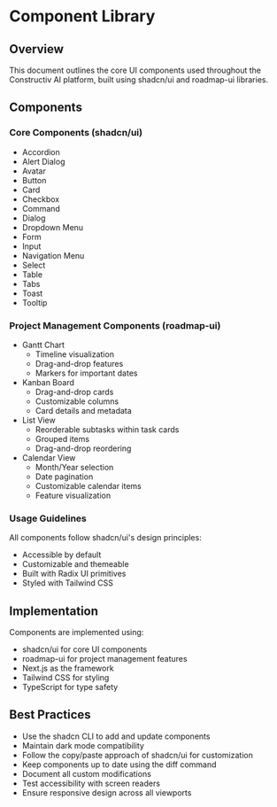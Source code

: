 # Component Library

## Overview

This document outlines the core UI components used throughout the Constructiv AI platform, built using shadcn/ui and roadmap-ui libraries.

## Components

### Core Components (shadcn/ui)

- Accordion
- Alert Dialog
- Avatar
- Button
- Card
- Checkbox
- Command
- Dialog
- Dropdown Menu
- Form
- Input
- Navigation Menu
- Select
- Table
- Tabs
- Toast
- Tooltip

### Project Management Components (roadmap-ui)

- Gantt Chart
  - Timeline visualization
  - Drag-and-drop features
  - Markers for important dates
- Kanban Board
  - Drag-and-drop cards
  - Customizable columns
  - Card details and metadata
- List View
  - Reorderable subtasks within task cards
  - Grouped items
  - Drag-and-drop reordering
- Calendar View
  - Month/Year selection
  - Date pagination
  - Customizable calendar items
  - Feature visualization

### Usage Guidelines

All components follow shadcn/ui's design principles:

- Accessible by default
- Customizable and themeable
- Built with Radix UI primitives
- Styled with Tailwind CSS

## Implementation

Components are implemented using:

- shadcn/ui for core UI components
- roadmap-ui for project management features
- Next.js as the framework
- Tailwind CSS for styling
- TypeScript for type safety

## Best Practices

- Use the shadcn CLI to add and update components
- Maintain dark mode compatibility
- Follow the copy/paste approach of shadcn/ui for customization
- Keep components up to date using the diff command
- Document all custom modifications
- Test accessibility with screen readers
- Ensure responsive design across all viewports
